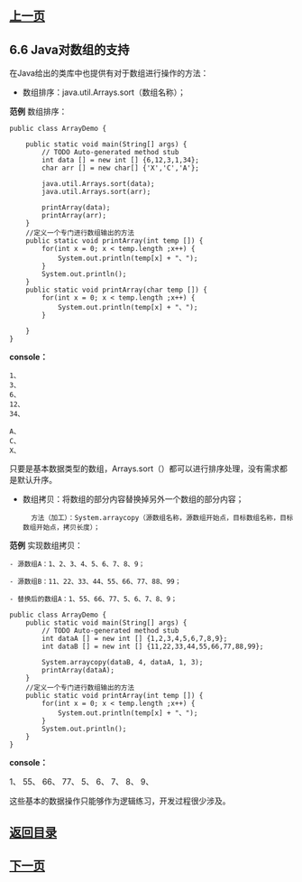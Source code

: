 ## [上一页](course13)

## 6.6 Java对数组的支持

在Java给出的类库中也提供有对于数组进行操作的方法：

- 数组排序：java.util.Arrays.sort（数组名称）；

**范例** 数组排序：

	public class ArrayDemo {
	
		public static void main(String[] args) {
			// TODO Auto-generated method stub
			int data [] = new int [] {6,12,3,1,34};
			char arr [] = new char[] {'X','C','A'};
			
			java.util.Arrays.sort(data);
			java.util.Arrays.sort(arr);
			
			printArray(data);
			printArray(arr);
		}
		//定义一个专门进行数组输出的方法
		public static void printArray(int temp []) {
			for(int x = 0; x < temp.length ;x++) {
				System.out.println(temp[x] + "、");
			}
			System.out.println();
		}
		public static void printArray(char temp []) {
			for(int x = 0; x < temp.length ;x++) {
				System.out.println(temp[x] + "、");
			}
			
		}
	}


**console：**

	1、
	3、
	6、
	12、
	34、
	
	A、
	C、
	X、

只要是基本数据类型的数组，Arrays.sort（）都可以进行排序处理，没有需求都是默认升序。

- 数组拷贝：将数组的部分内容替换掉另外一个数组的部分内容；

		方法（加工）：System.arraycopy（源数组名称，源数组开始点，目标数组名称，目标数组开始点，拷贝长度）；

**范例** 实现数组拷贝：
	
	- 源数组A：1、2、3、4、5、6、7、8、9；

	- 源数组B：11、22、33、44、55、66、77、88、99；

	- 替换后的数组A：1、55、66、77、5、6、7、8、9；

	public class ArrayDemo {
		public static void main(String[] args) {
			// TODO Auto-generated method stub
			int dataA [] = new int [] {1,2,3,4,5,6,7,8,9};
			int dataB [] = new int [] {11,22,33,44,55,66,77,88,99};
			
			System.arraycopy(dataB, 4, dataA, 1, 3);
			printArray(dataA);
		}
		//定义一个专门进行数组输出的方法
		public static void printArray(int temp []) {
			for(int x = 0; x < temp.length ;x++) {
				System.out.println(temp[x] + "、");
			}
			System.out.println();
		}
	}

**console：**

1、
55、
66、
77、
5、
6、
7、
8、
9、

这些基本的数据操作只能够作为逻辑练习，开发过程很少涉及。

## [返回目录](https://wuchengcheng110120.github.io/learnJava)
## [下一页](course15)
